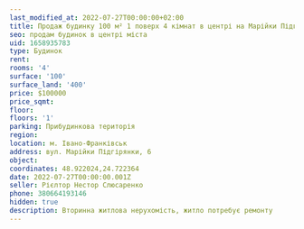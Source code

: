```yaml
---
last_modified_at: 2022-07-27T00:00:00+02:00
title: Продаж будинку 100 м² 1 поверх 4 кімнат в центрі на Марійки Підгірянки
seo: продам будинок в центрі міста
uid: 1658935783
type: Будинок
rent:
rooms: '4'
surface: '100'
surface_land: '400'
price: $100000
price_sqmt:
floor:
floors: '1'
parking: Прибудинкова територія
region:
location: м. Івано-Франківськ
address: вул. Марійки Підгірянки, 6
object:
coordinates: 48.922024,24.722364
date: 2022-07-27T00:00:00.001Z
seller: Рієлтор Нестор Слюсаренко
phone: 380664193146
hidden: true
description: Вторинна житлова нерухомість, житло потребує ремонту
---
```

